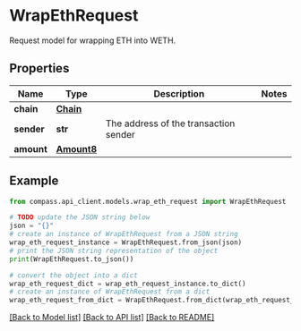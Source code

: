 # WrapEthRequest

Request model for wrapping ETH into WETH.

## Properties

Name | Type | Description | Notes
------------ | ------------- | ------------- | -------------
**chain** | [**Chain**](Chain.md) |  | 
**sender** | **str** | The address of the transaction sender | 
**amount** | [**Amount8**](Amount8.md) |  | 

## Example

```python
from compass.api_client.models.wrap_eth_request import WrapEthRequest

# TODO update the JSON string below
json = "{}"
# create an instance of WrapEthRequest from a JSON string
wrap_eth_request_instance = WrapEthRequest.from_json(json)
# print the JSON string representation of the object
print(WrapEthRequest.to_json())

# convert the object into a dict
wrap_eth_request_dict = wrap_eth_request_instance.to_dict()
# create an instance of WrapEthRequest from a dict
wrap_eth_request_from_dict = WrapEthRequest.from_dict(wrap_eth_request_dict)
```
[[Back to Model list]](../README.md#documentation-for-models) [[Back to API list]](../README.md#documentation-for-api-endpoints) [[Back to README]](../README.md)


